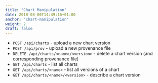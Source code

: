 ```yaml
---
title: "Chart Manipulation"
date: 2018-08-06T14:49:16+01:00
anchor: "chart-manipulation"
weight: 2
draft: false
---
```


- `POST /api/charts` - upload a new chart version
- `POST /api/prov` - upload a new provenance file
- `DELETE /api/charts/<name>/<version>` - delete a chart version (and corresponding provenance file)
- `GET /api/charts` - list all charts
- `GET /api/charts/<name>` - list all versions of a chart
- `GET /api/charts/<name>/<version>` - describe a chart version